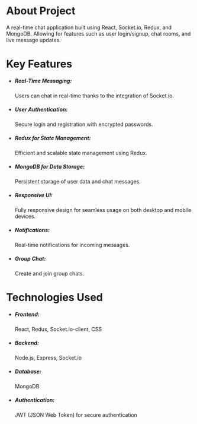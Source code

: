 <h1>About Project</h1>
A real-time chat application built using React, Socket.io, Redux, and MongoDB.  Allowing for features such as user login/signup, chat rooms, and live message updates.
<h1>Key Features</h1>

* <h5>Real-Time Messaging:</h5> Users can chat in real-time thanks to the integration of Socket.io.
* <h5>User Authentication:</h5> Secure login and registration with encrypted passwords.
* <h5>Redux for State Management:</h5> Efficient and scalable state management using Redux.
* <h5>MongoDB for Data Storage:</h5> Persistent storage of user data and chat messages.
* <h5>Responsive UI:</h5> Fully responsive design for seamless usage on both desktop and mobile devices.
* <h5>Notifications:</h5> Real-time notifications for incoming messages.
* <h5>Group Chat:</h5> Create and join group chats.

<h1>Technologies Used</h1>

* <h5>Frontend:</h5> React, Redux, Socket.io-client, CSS
* <h5>Backend:</h5> Node.js, Express, Socket.io
* <h5>Database:</h5> MongoDB
* <h5>Authentication:</h5> JWT (JSON Web Token) for secure authentication
